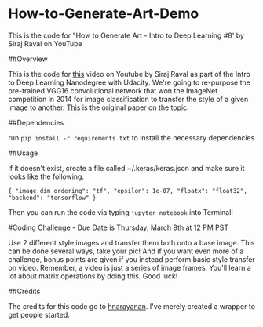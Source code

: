 # How-to-Generate-Art-Demo
This is the code for "How to Generate Art - Intro to Deep Learning #8' by Siraj Raval on YouTube

##Overview

This is the code for [this](https://youtu.be/Oex0eWoU7AQ) video on Youtube by Siraj Raval as part of the Intro to Deep Learning Nanodegree with Udacity. We're going to re-purpose the pre-trained VGG16 convolutional network that won the ImageNet competition in 2014 for image classification to transfer the style of a given image to another. [This](https://arxiv.org/abs/1508.06576) is the original paper on the topic.


##Dependencies

run `pip install -r requirements.txt` to install the necessary dependencies


##Usage

If it doesn't exist, create a file called ~/.keras/keras.json and make sure it looks like the following:

``
{
   "image_dim_ordering": "tf",
   "epsilon": 1e-07,
   "floatx": "float32",
   "backend": "tensorflow"
}
``

Then you can run the code via typing `jupyter notebook` into Terminal!


#Coding Challenge - Due Date is Thursday, March 9th at 12 PM PST

Use 2 different style images and transfer them both onto a base image. This can be done several ways, take your pic! And if you want even more of a challenge, bonus points are given if you instead perform basic style transfer on video. Remember, a video is just a series of image frames. You'll learn a lot about matrix operations by doing this. Good luck!


##Credits


The credits for this code go to [hnarayanan](https://github.com/hnarayanan/artistic-style-transfer). I've merely created a wrapper to get people started.




